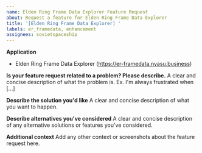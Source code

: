 ```yaml
---
name: Elden Ring Frame Data Explorer Feature Request
about: Request a feature for Elden Ring Frame Data Explorer
title: '[Elden Ring Frame Data Explorer] '
labels: er_framedata, enhancement
assignees: sovietspaceship
---
```


**Application**

-   Elden Ring Frame Data Explorer (https://er-framedata.nyasu.business)

**Is your feature request related to a problem? Please describe.**
A clear and concise description of what the problem is. Ex. I'm always frustrated when [...]

**Describe the solution you'd like**
A clear and concise description of what you want to happen.

**Describe alternatives you've considered**
A clear and concise description of any alternative solutions or features you've considered.

**Additional context**
Add any other context or screenshots about the feature request here.
